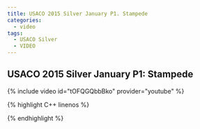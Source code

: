 ```yaml
---
title: USACO 2015 Silver January P1. Stampede
categories:
  - video
tags:
  - USACO Silver
  - VIDEO
---
```


## USACO 2015 Silver January P1: Stampede  

{% include video id="tOFQGQbbBko" provider="youtube" %}

{% highlight C++ linenos %}

{% endhighlight %}  
